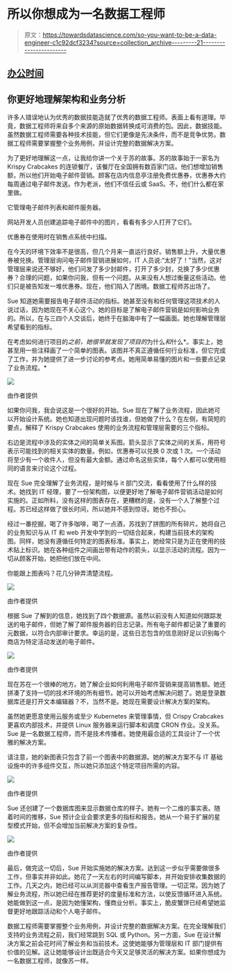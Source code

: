 # 所以你想成为一名数据工程师

> 原文：<https://towardsdatascience.com/so-you-want-to-be-a-data-engineer-c1c92dcf3234?source=collection_archive---------21----------------------->

## [办公时间](https://towardsdatascience.com/tagged/office-hours)

## 你更好地理解架构和业务分析

许多人错误地认为优秀的数据技能造就了优秀的数据工程师。表面上看有道理。毕竟，数据工程师将来自多个来源的原始数据转换成可消费的包。因此，数据技能。虽然数据工程师需要各种技术技能，但它们更像是先决条件，而不是竞争优势。数据工程师需要掌握整个业务用例，并设计完整的数据解决方案。

为了更好地理解这一点，让我给你讲一个关于苏的故事。苏的故事始于一家名为 Krispy Crabcakes 的连锁餐厅，该餐厅在全国拥有数百家门店。他们想增加销售额，所以他们开始电子邮件营销。顾客在店内信息亭注册免费优惠券，优惠券大约每周通过电子邮件发送。作为老派，他们不信任云或 SaaS。不，他们什么都在家里做。

它管理电子邮件列表和邮件服务器。

网站开发人员创建追踪电子邮件中的图片，看看有多少人打开了它们。

优惠券在使用时在销售点系统中扫描。

在今天的环境下效率不是很高，但几个月来一直运行良好。销售额上升，大量优惠券被兑换。管理层询问电子邮件营销进展如何，IT 人员说:“太好了！”当然，这对管理层来说还不够好，他们问发了多少封邮件，打开了多少封，兑换了多少优惠券？合理的问题，如果你问我，但有一个问题。从来没有人想过衡量这些活动。他们只是被告知发一堆优惠券。现在，他们陷入了困境。数据工程师苏出场了。

Sue 知道她需要报告电子邮件活动的指标。她甚至没有和任何管理这项技术的人说过话，因为她现在不关心这个。她的目标是了解电子邮件营销是如何影响业务的。所以，在与三四个人交谈后，她终于在脑海中有了一幅画面。她也理解管理层希望看到的指标。

在考虑如何进行项目的*之前，她很早就发现了项目的*为什么*和*什么*。事实上，她甚至用一些注释画了一个简单的图表。该图并不真正遵循任何行业标准，但它完成了工作，并为她提供了进一步讨论的参考点。她用简单易懂的图片和一些要点记录了业务流程。*

![](img/221c13f574da83a3ec545059a4d32edb.png)

由作者提供

如果你问我，我会说这是一个很好的开始。Sue 现在了解了业务流程，因此她可以开始设计系统。她也知道出现问题时该找谁，但她做了什么？在左侧，有简短的要点，解释了 Krispy Crabcakes 使用的业务流程和管理层需要的三个指标。

右边是流程中涉及的实体之间的简单关系图。箭头显示了实体之间的关系，用符号表示可能找到的相关实体的数量。例如，优惠券可以兑换 0 次或 1 次。一个活动将至少有一个收件人，但没有最大金额。通过命名这些实体，每个人都可以使用相同的语言来讨论这个过程。

现在 Sue 完全理解了业务流程，是时候与 it 部门交流，看看使用了什么样的技术。她找到 IT 经理，要了一份架构图，以便更好地了解电子邮件营销活动是如何实施的。正如所料，没有这样的图表存在，更糟糕的是，没有一个人了解整个过程。苏已经这样做了很长时间，所以她并不感到惊讶。她也不担心。

经过一番挖掘，喝了许多咖啡，喝了一点酒，苏找到了拼图的所有碎片。她将自己的业务知识与从 IT 和 web 开发中学到的一切结合起来，构建当前技术的架构图。同样，她没有遵循任何特定的图表标准。事实上，她经常只是为正在使用的技术贴上标识。她在各种组件之间画出带有动作的箭头，以显示活动的流程。因为一切从顾客开始，她把他们放在中间。

你能跟上图表吗？花几分钟弄清楚流程。

![](img/2715a6c7b371d9c6021ddcf736fae04f.png)

由作者提供

根据 Sue 了解到的信息，她找到了四个数据源。虽然以前没有人知道如何跟踪发送的电子邮件，但她了解了邮件服务器的日志记录。所有电子邮件都记录了重要的元数据，以符合内部审计要求。幸运的是，这些日志包含的信息刚好足以识别每个商店为特定活动发送的电子邮件。

![](img/20745bb517cadc095c5fb8fd547e3ae3.png)

由作者提供

现在苏在一个很棒的地方。她了解企业如何利用电子邮件营销来提高销售额。她还拼凑了支持一切的技术环境的所有细节。她可以开始考虑解决问题了。她是登录数据库还是打开文本编辑器？不，当然不是。她现在需要设计解决方案的架构。

虽然她更愿意使用云服务或至少 Kubernetes 来管理事情，但 Crispy Crabcakes 更喜欢内部技术，并提供 Linux 服务器来运行脚本和调度 CRON 作业。没关系。Sue 是一名数据工程师，而不是技术传播者。她使用最合适的工具设计了一个优雅的解决方案。

请注意，她的新图表只包含了前一个图表中的数据源。她的解决方案不与 IT 基础设施中的许多组件交互，所以她只添加这个特定项目所需的内容。

![](img/230b6059cc5346437cf475a9127b0d61.png)

由作者提供

Sue 还创建了一个数据库图来显示数据仓库的样子。她有一个二维的事实表。随着时间的推移，Sue 预计企业会要求更多的指标和报告。她从一个易于扩展的星型模式开始，但不会增加当前解决方案的复杂性。

![](img/5ac6dcb9a2c65debc9343faf2c0fc68f.png)

由作者提供

最后，做完这一切后，Sue 开始实施她的解决方案。达到这一步似乎需要做很多工作，但事实并非如此。她花了一天左右的时间编写脚本，并开始安排收集数据的工作。几天之内，她已经可以从浏览器中查看生产报告管理。一切正常。因为她了解业务流程，所以她已经在推荐更好的度量标准和方法，以使反馈循环进入系统。她能做到这一点，是因为她懂架构，懂商业分析。事实上，脆皮蟹饼已经希望她监督更好地跟踪活动和个人电子邮件。

数据工程师需要掌握整个业务用例，并设计完整的数据解决方案。在完全理解我们支持的业务流程之前，我们经常跳到 SQL 或 Python。另一方面，Sue 在设计解决方案之前会花时间了解业务和当前技术。这使她能够为管理层和 IT 部门提供有价值的见解。这让她能够设计出既适合今天又足够灵活的解决方案。如果你想成为一名数据工程师，就像苏一样。